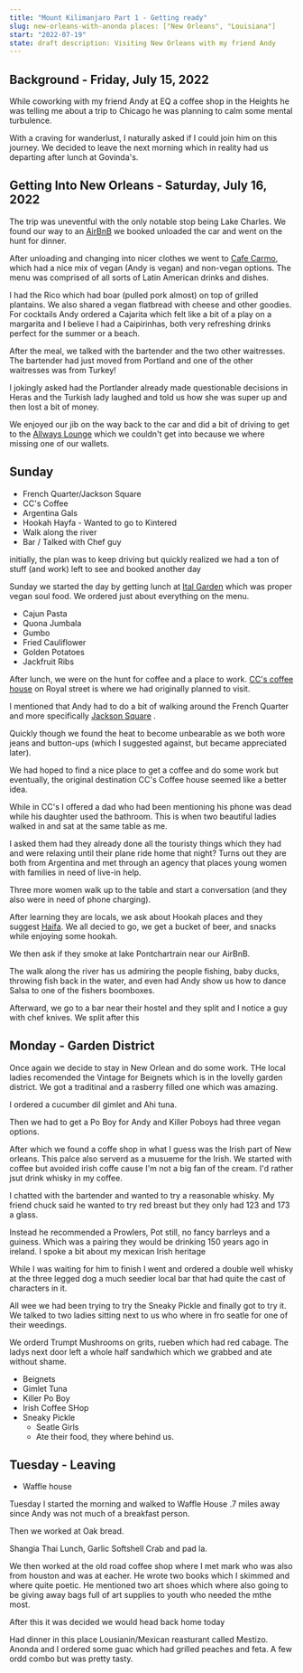 ```yaml
---
title: "Mount Kilimanjaro Part 1 - Getting ready"
slug: new-orleans-with-anonda places: ["New Orleans", "Louisiana"]
start: "2022-07-19"
state: draft description: Visiting New Orleans with my friend Andy
---
```


## Background - Friday, July 15, 2022

While coworking with my friend Andy at EQ a coffee shop in the Heights he was
telling me about a trip to Chicago he was planning to calm some mental
turbulence.

With a craving for wanderlust, I naturally asked if I could join him on this
journey. We decided to leave the next morning which in reality had us departing
after lunch at Govinda's.

## Getting Into New Orleans - Saturday, July 16, 2022

The trip was uneventful with the only notable stop being Lake Charles. We found
our way to an [AirBnB](https://www.airbnb.com/rooms/10068423) we booked unloaded
the car and went on the hunt for dinner.

After unloading and changing into nicer clothes we went
to [Cafe Carmo](http://cafecarmo.com), which had a nice mix of vegan (Andy is
vegan) and non-vegan options. The menu was comprised of all sorts of Latin
American drinks and dishes.

I had the Rico which had boar (pulled pork almost) on top of grilled plantains.
We also shared a vegan flatbread with cheese and other goodies. For cocktails
Andy ordered a Cajarita which felt like a bit of a play on a margarita and I
believe I had a Caipirinhas, both very refreshing drinks perfect for the summer
or a beach.

After the meal, we talked with the bartender and the two other waitresses. The
bartender had just moved from Portland and one of the other waitresses was from
Turkey!

I jokingly asked had the Portlander already made questionable decisions in Heras
and the Turkish lady laughed and told us how she was super up and then lost a
bit of money.

We enjoyed our jib on the way back to the car and did a bit of driving to get to
the [Allways Lounge](https://theallwayslounge.net) which we couldn't get into
because we where missing one of our wallets.

## Sunday

- French Quarter/Jackson Square
- CC's Coffee
- Argentina Gals
- Hookah Hayfa - Wanted to go to Kintered
- Walk along the river
- Bar / Talked with Chef guy

initially, the plan was to keep driving but quickly realized we had a ton of
stuff (and work) left to see and booked another day

Sunday we started the day by getting lunch at [Ital Garden]( italgardennola.com)
which was proper vegan soul food. We ordered just about everything on the menu.

- Cajun Pasta
- Quona Jumbala
- Gumbo
- Fried Cauliflower
- Golden Potatoes
- Jackfruit Ribs

After lunch, we were on the hunt for coffee and a place to
work. [CC's coffee house](https://www.ccscoffee.com) on Royal street is where we
had originally planned to visit.

I mentioned that Andy had to do a bit of walking around the French Quarter and
more
specifically [Jackson Square](https://www.neworleans.com/listing/jackson-square/32150/)
.

Quickly though we found the heat to become unbearable as we both wore jeans and
button-ups (which I suggested against, but became appreciated later).

We had hoped to find a nice place to get a coffee and do some work but
eventually, the original destination CC's Coffee house seemed like a better
idea.

While in CC's I offered a dad who had been mentioning his phone was dead while
his daughter used the bathroom. This is when two beautiful ladies walked in and
sat at the same table as me.

I asked them had they already done all the touristy things which they had and
were relaxing until their plane ride home that night? Turns out they are both
from Argentina and met through an agency that places young women with families
in need of live-in help.

Three more women walk up to the table and start a conversation (and they also
were in need of phone charging).

After learning they are locals, we ask about Hookah places and they
suggest [Haifa](https://haifacusinenola.com). We all decied to go, we get a
bucket of beer, and snacks while enjoying some hookah.

We then ask if they smoke at lake Pontchartrain near our AirBnB.

The walk along the river has us admiring the people fishing, baby ducks,
throwing fish back in the water, and even had Andy show us how to dance Salsa to
one of the fishers boomboxes.

Afterward, we go to a bar near their hostel and they split and I notice a guy
with chef knives. We split after this

## Monday - Garden District

Once again we decide to stay in New Orlean and do some work. THe local ladies
recomended the Vintage for Beignets which is in the lovelly garden district. We
got a traditinal and a rasberry filled one which was amazing.

I ordered a cucumber dil gimlet and Ahi tuna.

Then we had to get a Po Boy for Andy and Killer Poboys had three vegan options.

After which we found a coffe shop in what I guess was the Irish part of New
orleans. This palce also serverd as a musueme for the Irish. We started with
coffee but avoided irish coffe cause I'm not a big fan of the cream. I'd rather
jsut drink whisky in my coffee.

I chatted with the bartender and wanted to try a reasonable whisky. My friend
chuck said he wanted to try red breast but they only had 123 and 173 a glass.

Instead he recommended a Prowlers, Pot still, no fancy barrleys and a guiness.
Which was a pairing they would be drinking 150 years ago in ireland. I spoke a
bit about my mexican Irish heritage

While I was waiting for him to finish I went and ordered a double well whisky at
the three legged dog a much seedier local bar that had quite the cast of
characters in it.

All wee we had been trying to try the Sneaky Pickle and finally got to try it.
We talked to two ladies sitting next to us who where in fro seatle for one of
their weedings.

We orderd Trumpt Mushrooms on grits, rueben which had red cabage. The ladys next
door left a whole half sandwhich which we grabbed and ate without shame.

- Beignets
- Gimlet Tuna
- Killer Po Boy
- Irish Coffee SHop
- Sneaky Pickle
    - Seatle Girls
    - Ate their food, they where behind us.

## Tuesday - Leaving

- Waffle house

Tuesday I started the morning and walked to Waffle House .7 miles away since
Andy was not much of a breakfast person.

Then we worked at Oak bread.

Shangia Thai Lunch, Garlic Softshell Crab and pad la.

We then worked at the old road coffee shop where I met mark who was also from
houston and was at eacher. He wrote two books which I skimmed and where quite
poetic. He mentioned two art shoes which where also going to be giving away bags
full of art supplies to youth who needed the mthe most.

After this it was decided we would head back home today

Had dinner in this place Lousianin/Mexican reasturant called Mestizo. Anonda and
I ordered some guac which had grilled peaches and feta. A few ordd combo but was
pretty tasty.

